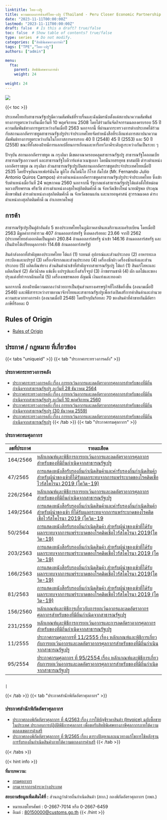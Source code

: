 ```yaml
---
linktitle: ไทย-เปรู
title: ความตกลงการค้าเสรีไทย-เปรู (Thailand - Peru Closer Economic Partnership - TPCEP)
date: "2023-11-11T00:00:00Z"
lastmod: "2023-11-11T00:00:00Z"
draft: false  # Is this a draft? true/false
toc: false  # Show table of contents? true/false
type: series  # Do not modify.
categories: ["สิทธิพิเศษทางการค้า"]
tags: ["TPE","ไทย-เปรู"]
authors: ["admin"]

menu:
  fta:
    parent: สิทธิพิเศษทางการค้า
    weight: 24
        
weight: 24
---
```


![](../img/TPE.png)

{{< toc >}}

ประเทศไทยกับสาธารณรัฐเปรูมีความสัมพันธ์ที่ราบรื่นและฉันมิตรนับตั้งแต่สถาปนาความสัมพันธ์ทางการทูตระหว่างกันเมื่อวันที่ 10 พฤศจิกายน 2508 โดยได้ร่วมกันจัดกิจกรรมฉลองครบรอบ 55 ปี ความสัมพันธ์ทางการทูตระหว่างกันเมื่อปี 2563 นอกจากนี้ ที่ผ่านมากระทรวงการต่างประเทศได้ร่วมกับสถานเอกอัครราชทูตสาธารณรัฐเปรูประจำประเทศไทยจัดทำหนังสือที่ระลึกแห่งการสถาปนาความสัมพันธ์ทางการทูตระหว่างกันในโอกาสการครบรอบ 40 ปี (2548) 45 ปี (2553) และ 50 ปี (2558) ขณะที่ทั้งสองฝ่ายมีการแลกเปลี่ยนการเยือนและหารือทวิภาคีระดับสูงระหว่างกันเป็นระยะ ๆ

ปัจจุบัน สถานเอกอัครราชทูต ณ กรุงลิมา มีเขตอาณาครอบคลุมสาธารณรัฐเปรู สาธารณรัฐโคลอมเบีย สาธารณรัฐเอกวาดอร์ และสาธารณรัฐโบลีวาร์แห่งเวเนซุเอลา โดยมีนายสรยุทธ ชาสมบัติ ดำรงตำแหน่งเอกอัครราชทูต ณ กรุงลิมา ส่วนสาธารณรัฐเปรูเปิดสถานเอกอัครราชทูตประจำประเทศไทยเมื่อปี 2535 โดยปัจจุบันนายเฟอร์นันโด ฆูลิโอ อันโตนิโอ กีโรส กัมโปส (Mr. Fernando Julio Antonio Quiros Campos) ดำรงตำแหน่งเอกอัครราชทูตสาธารณรัฐเปรูประจำประเทศไทย ซึ่งเข้ารับตำแหน่งเมื่อวันที่ 24 พฤษภาคม 2560 นอกจากนี้ รัฐบาลแห่งสาธารณรัฐเปรูได้แต่งตั้งให้หม่อมหลวงปรียพรรณ ศรีธวัช ดำรงตำแหน่งกงสุลใหญ่กิตติมศักดิ์ ณ จังหวัดเชียงใหม่ นายณัฐพล ประคุณศึกษาพันธ์ ดำรงตำแหน่งกงสุลกิตติมศักดิ์ ณ จังหวัดขอนแก่น และนายอนุศาสน์ สุวรรณมงคล ดำรงตำแหน่งกงสุลกิตติมศักดิ์ ณ อำเภอหาดใหญ่

## การค้า

สาธารณรัฐเปรูเป็นคู่ค้าอันดับ 5 ของประเทศไทยในภูมิภาคลาตินอเมริกาและแคริบเบียน โดยเมื่อปี 2563 มีมูลค่าการค้ารวม 407 ล้านดอลลาร์สหรัฐ ซึ่งลดลงร้อยละ 23.66 จากปี 2562 (ประเทศไทยส่งออกคิดเป็นมูลค่า 260.84 ล้านดอลลาร์สหรัฐ นำเข้า 146.16 ล้านดอลลาร์สหรัฐ และเป็นฝ่ายได้เปรียบดุลการค้า 114.68 ล้านดอลลาร์สหรัฐ)

สินค้าส่งออกที่สำคัญของประเทศไทย ได้แก่ (1) รถยนต์ อุปกรณ์และส่วนประกอบ (2) อาหารทะเลกระป๋องและแปรรูป (3) เครื่องจักรกลและส่วนประกอบ (4) เครื่องซักผ้า เครื่องซักแห้งและส่วนประกอบ (5) ผลิตภัณฑ์ยาง ส่วนสินค้านำเข้าที่สำคัญจากสาธารณรัฐเปรู ได้แก่ (1) สินแร่โลหะและผลิตภัณฑ์ (2) สัตว์น้ำสด แช่แข็ง แปรรูปและกึ่งสำเร็จรูป (3) ก๊าซธรรมชาติ (4) ผัก ผลไม้และของปรุงแต่งที่ทำจากผักผลไม้ (5) เครื่องเพชรพลอย อัญมณี เงินแท่งและทองคำ

นอกจากนี้ สองฝ่ายมีความตกลงว่าด้วยการเป็นหุ้นส่วนทางเศรษฐกิจที่ใกล้ชิดยิ่งขึ้น (ลงนามเมื่อปี 2546) และพิธีสารระหว่างราชอาณาจักรไทยและสาธารณรัฐเปรูเพื่อเร่งเปิดเสรีการค้าสินค้าและอำนวยความสะดวกทางการค้า (ลงนามเมื่อปี 2548) โดยปัจจุบันร้อยละ 70 ของสินค้าที่ค้าขายกันมีอัตราภาษีที่ร้อยละ 0 

## Rules of Origin

-   [Rules of Origin](https://www.customs.go.th/data_files/d8b8f8baa2f8b34e884f69ebdc5d4244.pdf)

## ประกาศ / กฎหมาย ที่เกี่ยวข้อง

{{< tabs "uniqueid" >}}
{{< tab "ประกาศกระทรวงการคลัง" >}} 

### ประกาศกระทรวงการคลัง

-   [ประกาศกระทรวงการคลัง เรื่อง การยกเว้นอากรและลดอัตราอากรศุลกากรสำหรับของที่มีถิ่นกำเนิดจากสาธารณรัฐเปรู ลงวันที่ 28 ธันวาคม 2564](https://www.customs.go.th/cont_strc_download.php?lang=th&current_id=142329324146505f47464b4b464b46)
-   [ประกาศกระทรวงการคลัง เรื่อง การยกเว้นอากรและลดอัตราอากรศุลกากรสำหรับของที่มีถิ่นกำเนิดจากสาธารณรัฐเปรู ลงวันที่ 10 พฤศจิกายน 2560](https://www.customs.go.th/cont_strc_download.php?lang=th&current_id=14223132414c505e4f464a4f464b49)
-   [ประกาศกระทรวงการคลัง เรื่อง การยกเว้นอากรและลดอัตราอากรศุลกากรสำหรับของที่มีถิ่นกำเนิดจากสาธารณรัฐเปรู (30 ธันวาคม 2559)](https://www.customs.go.th/cont_strc_download.php?lang=th&current_id=142231324149505f46464b4a464b4a)
-   [ประกาศกระทรวงการคลัง เรื่อง การยกเว้นอากรและลดอัตราอากรศุลกากรสำหรับของที่มีถิ่นกำเนิดจากสาธารณรัฐเปรู](https://www.customs.go.th/cont_strc_download.php?lang=th&current_id=142231324147505f49464b4c464b46)
{{< /tab >}}
{{< tab "ประกาศกรมศุลกากร" >}}

### ประกาศกรมศุลกากร

| ลขที่ประกาศ | รายละเอียด |
|--|--|
|164/2566|[หลักเกณฑ์และพิธีการการยกเว้นอากรและลดอัตราอากรศุลกากรสำหรับของที่มีถิ่นกำเนิดจากสาธารณรัฐเปรู](https://ecs-support.github.io/post/law/customs/2566/2566-164/)|
|47/2565|[การแสดงหนังสือรับรองถิ่นกำเนิดสินค้าและคำรับรองถิ่นกำเนิดสินค้า สำหรับผู้นำของเข้าที่ได้รับผลกระทบจากการแพร่ระบาดของโรคติดเชื้อไวรัสโคโรนา 2019 (โควิด-19)](https://www.customs.go.th/cont_strc_download_with_docno_date.php?lang=th&current_id=142329324147505e4e464b4c464b48)|
|226/2564|[หลักเกณฑ์และพิธีการการยกเว้นอากรและลดอัตราอากรศุลกากรสำหรับของที่มีถิ่นกำเนิดจากสาธารณรัฐเปรู](https://www.customs.go.th/cont_strc_download_with_docno_date.php?lang=th&current_id=142329324146505f46464b47464b4a)|
|149/2564|[การแสดงหนังสือรับรองถิ่นกำเนิดสินค้าและคำรับรองถิ่นกำเนิดสินค้า สำหรับผู้นำของเข้า ที่ได้รับผลกระทบจากการแพร่ระบาดของโรคติดเชื้อไวรัสโคโรนา 2019 (โควิด-19](https://www.customs.go.th/cont_strc_download_with_docno_date.php?lang=th&current_id=14232932404f505f46464b4a464b4a)|
|50/2564|[การแสดงหนังสือรับรองถิ่นกำเนิดสินค้า สำหรับผู้นำของเข้าที่ได้รับผลกระทบจากการแพร่ระบาดของโรคติดเชื้อไวรัสโคโรนา 2019(โควิด-19)](https://www.customs.go.th/cont_strc_download_with_docno_date.php?lang=th&current_id=14232832414d505f4b464b4d464b48)|
|203/2563|[การแสดงหนังสือรับรองถิ่นกำเนิดสินค้า สำหรับผู้นำของเข้าที่ได้รับผลกระทบจากการแพร่ระบาดของโรคติดเชื้อไวรัสโคโรนา 2019 (โควิด-19)](https://www.customs.go.th/cont_strc_download_with_docno_date.php?lang=th&current_id=14232832414c505f4d464b48464b4b)|
|166/2563|[การแสดงหนังสือรับรองถิ่นกำเนิดสินค้า สำหรับผู้นำของเข้าที่ได้รับผลกระทบจากการแพร่ระบาดของโรคติดเชื้อไวรัสโคโรนา 2019(โควิด-19)](https://www.customs.go.th/cont_strc_download_with_docno_date.php?lang=th&current_id=14232832414c505f47464b48464b4a)|
|81/2563|[การแสดงหนังสือรับรองถิ่นกำเนิดสินค้า สำหรับผู้นำของเข้าที่ได้รับผลกระทบจากการแพร่ระบาดของโรคติดเชื้อไวรัสโคโรนา 2019 (โควิด-19)](https://www.customs.go.th/cont_strc_download_with_docno_date.php?lang=th&current_id=14232832414a505f4a464b47464a4f)|
|156/2560|[หลักเกณฑ์และพิธีการเกี่ยวกับการยกเว้นอากรและลดอัตราอากรศุลกากรสำหรับของที่มีถิ่นกำเนิดจากสาธารณรัฐเปรู](https://www.customs.go.th/cont_strc_download_with_docno_date.php?lang=th&current_id=14223132414b505f4b464b49464a4e)|
|231/2559|[หลักเกณฑ์และพิธีการการยกเว้นอากรและการลดอัตราอากรศุลกากรสำหรับของที่มีถิ่นกำเนิดจากสาธารณรัฐเปรู](https://www.customs.go.th/cont_strc_download_with_docno_date.php?lang=th&current_id=142231324149505f49464b47464b4d)|
|11/2555|[ประกาศกรมศุลกากรที่ 11/2555 เรื่อง หลักเกณฑ์และพิธีการเกี่ยวกับการยกเว้นอากรและลดอัตราอากรศุลกากรสำหรับของที่มีถิ่นกำเนินจากสาธารณรัฐเปรู](https://www.customs.go.th/cont_strc_download_with_docno_date.php?lang=th&current_id=14232932404e505e4f464b48)|
|95/2554|[ประกาศกรมศุลกากร ที่ 95/2554 เรื่อง หลักเกณฑ์และพิธีการเกี่ยวกับการยกเว้นอากรและลดอัตราอากรศุลกากรสำหรับของที่มีถิ่นกำเนิดจากสาธารณรัฐเปรู](https://www.customs.go.th/cont_strc_download_with_docno_date.php?lang=th&current_id=14232832414d505f47464b4b)|

                                                                                                                                                    |

{{< /tab >}}
{{< tab "ประกาศสำนักพิกัดอัตราศุลกากร" >}}

### ประกาศสำนักพิกัดอัตราศุลกากร

-   [ประกาศกองพิกัดอัตราศุลกากร ที่ 4/2563 เรื่อง การใช้บัญชีราคาสินค้า (Invoice) ฉบับซื้อขายในประเทศ ประกอบการปฏิบัติพิธีการศุลกากร เพื่อขอรับสิทธิพิเศษทางภาษีศุลกากรภายใต้ความตกลงเขตการค้าเสรี](https://www.customs.go.th/cont_strc_download.php?lang=th&current_id=14232832414b505e4e464b49464b46)
-   [ประกาศกองพิกัดอัตราศุลกากร ที่ 9/2565 เรื่อง ตารางปัญหาและแนวทางแก้ไขการใช้หลักฐานการรับรองถิ่นกำเนิดสินค้าภายใต้ความตกลงการค้าเสรี](https://www.customs.go.th/cont_strc_download.php?lang=th&current_id=142329324147505f49464a4e464b49)
{{< /tab >}}

{{< /tabs >}}

{{< hint info >}}

**ที่มาบทความ:**   
- [กรมศุลกากร](https://www.customs.go.th/cont_strc_simple_net_with_download.php?ini_content=usage_fta_and_wto_01_11&ini_menu=menu_interest_and_law_160421_01&left_menu=menu_fta_and_wto)  
- [กรมเจรจาการค้าระหว่างประเทศ](https://www.dtn.go.th/th/content/categories/articles/id/28/cid/857)

**สอบถามข้อมูลเพิ่มเติมได้ที่ :** ส่วนกฎว่าด้วยถิ่นกำเนิดสินค้า (สกก.) กองพิกัดอัตราศุลกากร (กพก.)  
- หมายเลขโทรศัพท์ : 0-2667-7014 หรือ 0-2667-6459  
- อีเมล์ : 80150000@customs.go.th
{{< /hint >}}
